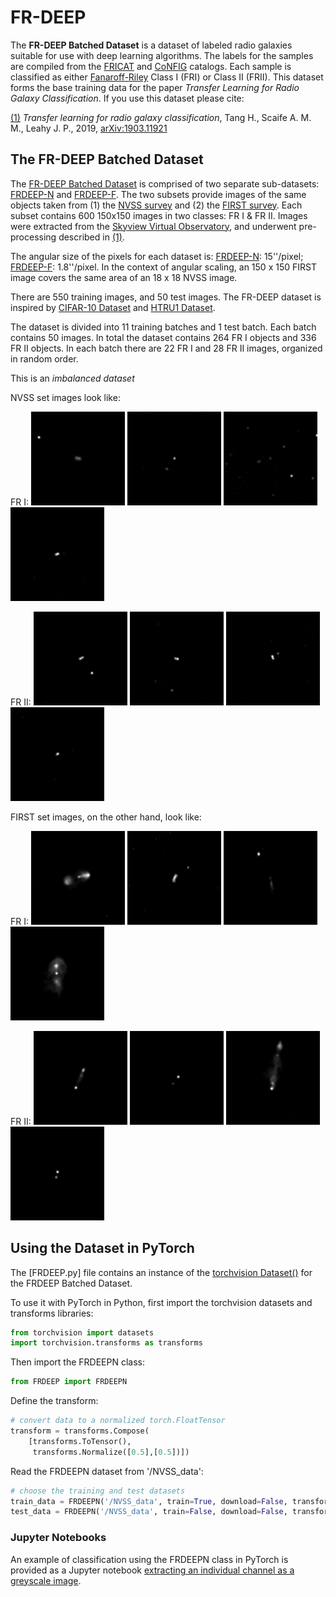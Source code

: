 # FR-DEEP

The **FR-DEEP Batched Dataset** is a dataset of labeled radio galaxies suitable for use with deep learning algorithms.  The labels for the samples are compiled from the [FRICAT](https://arxiv.org/abs/1610.09376) and [CoNFIG](https://academic.oup.com/mnras/article/390/2/819/1032320) catalogs. Each sample is classified as either [Fanaroff-Riley](https://en.wikipedia.org/wiki/Fanaroff%E2%80%93Riley_classification) Class I (FRI) or Class II (FRII). This dataset forms the base training data for the paper *Transfer Learning for Radio Galaxy Classification*. If you use this dataset please cite:

[(1)](#paper) *Transfer learning for radio galaxy classification*, Tang H., Scaife A. M. M., Leahy J. P., 2019, [arXiv:1903.11921](https://arxiv.org/abs/1903.11921)  

## The FR-DEEP Batched Dataset

The [FR-DEEP Batched Dataset]() is comprised of two separate sub-datasets: [FRDEEP-N](http://www.jb.man.ac.uk/research/ascaife/NVSS_PNG_dataset.tar.gz) and [FRDEEP-F](http://www.jb.man.ac.uk/research/ascaife/NVSS_PNG_dataset.tar.gz). The two subsets provide images of the same objects taken from (1) the [NVSS survey](https://www.cv.nrao.edu/nvss/) and (2) the [FIRST survey](https://www.cv.nrao.edu/first/). Each subset contains 600 150x150 images in two classes: FR I & FR II. Images were extracted from the [Skyview Virtual Observatory](https://skyview.gsfc.nasa.gov/current/cgi/titlepage.pl), and underwent pre-processing described in [(1)](#paper). 

The angular size of the pixels for each dataset is: [FRDEEP-N](http://www.jb.man.ac.uk/research/ascaife/NVSS_PNG_dataset.tar.gz): 15''/pixel; [FRDEEP-F](http://www.jb.man.ac.uk/research/ascaife/NVSS_PNG_dataset.tar.gz): 1.8''/pixel. In the context of angular scaling, an 150 x 150 FIRST image covers the same area of an 18 x 18 NVSS image.

There are 550 training images, and 50 test images. The FR-DEEP dataset is inspired by [CIFAR-10 Dataset](http://www.cs.toronto.edu/~kriz/cifar.html) and [HTRU1 Dataset](https://as595.github.io/HTRU1/).

The dataset is divided into 11 training batches and 1 test batch. Each batch contains 50 images. In total the dataset contains 264 FR I objects and 336 FR II objects. In each batch there are 22 FR I and 28 FR II images, organized in random order.

This is an *imbalanced dataset*

NVSS set images look like:

FR I: ![a](/media/nvss/FR1/1_CoNFIG_FR1_.png) ![b](/media/nvss/FR1/1_FRICAT_FR1_.png) ![c](/media/nvss/FR1/2_FRICAT_FR1_.png) ![d](/media/nvss/FR1/2_CoNFIG_FR1_.png)

FR II: ![a](/media/nvss/FR2/53_CoNFIG_FR2.png) ![b](/media/nvss/FR2/54_CoNFIG_FR2.png) ![c](/media/nvss/FR2/55_CoNFIG_FR2.png) ![d](/media/nvss/FR2/56_CoNFIG_FR2.png)

FIRST set images, on the other hand, look like:

FR I: ![a](/media/first/FR1/2_CoNFIG_FR1.png) ![b](/media/first/FR1/2_FRICAT_FR1.png) ![c](/media/first/FR1/3_FRICAT_FR1.png) ![d](/media/first/FR1/3_CoNFIG_FR1.png)

FR II: ![a](/media/first/FR2/11_CoNFIG_FR2.png) ![b](/media/first/FR2/12_CoNFIG_FR2.png) ![c](/media/first/FR2/13_CoNFIG_FR2.png) ![d](/media/first/FR2/14_CoNFIG_FR2.png)

## Using the Dataset in PyTorch

The [FRDEEP.py] file contains an instance of the [torchvision Dataset()](https://pytorch.org/docs/stable/torchvision/datasets.html) for the FRDEEP Batched Dataset. 

To use it with PyTorch in Python, first import the torchvision datasets and transforms libraries:

```python
from torchvision import datasets
import torchvision.transforms as transforms
```

Then import the FRDEEPN class:

```python
from FRDEEP import FRDEEPN
```

Define the transform:

```python
# convert data to a normalized torch.FloatTensor
transform = transforms.Compose(
    [transforms.ToTensor(),
     transforms.Normalize([0.5],[0.5])])
 ```

Read the FRDEEPN dataset from '/NVSS_data':

```python
# choose the training and test datasets
train_data = FRDEEPN('/NVSS_data', train=True, download=False, transform=transform)
test_data = FRDEEPN('/NVSS_data', train=False, download=False, transform=transform)
```

 
### Jupyter Notebooks

An example of classification using the FRDEEPN class in PyTorch is provided as a Jupyter notebook [extracting an individual channel as a greyscale image](https://github.com/HongmingTang060313/FR-DEEP/blob/master/FRDEEP_tutorial_channel.ipynb).




